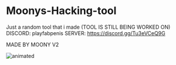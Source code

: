 # Moonys-Hacking-tool
Just a random tool that i made (TOOL IS STILL BEING WORKED ON)
DISCORD: playfabpenis
SERVER: https://discord.gg/Tu3eVCeQ9G

MADE BY MOONY V2

![animated](https://github.com/moonymoon8/Moonys-Hacking-tool/assets/139722655/53a23e00-f994-423c-bfab-6552a908594b)
